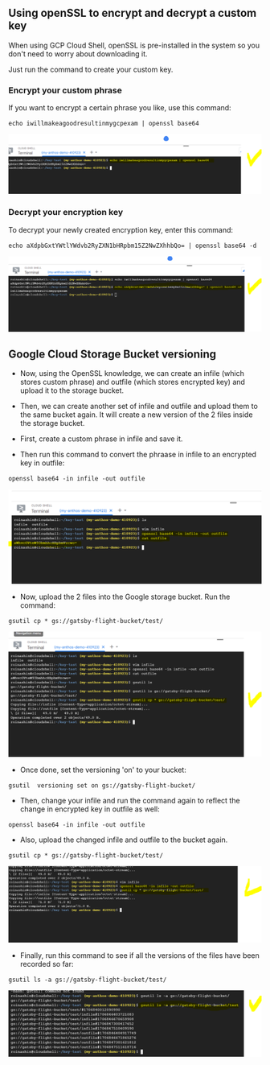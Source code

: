 ## Using openSSL to encrypt and decrypt a custom key


When using GCP Cloud Shell, openSSL is pre-installed in the system so you don't need to worry about downloading it.

Just run the command to create your custom key.


### Encrypt your custom phrase

If you want to encrypt a certain phrase you like, use this command:

```
echo iwillmakeagoodresultinmygcpexam | openssl base64
```


![encypt-key](/GCP_pictures/Study-logs/open-ssl/encrypt-phrase.PNG "Encrypt your custom phrase")


### Decrypt your encryption key


To decrypt your newly created encryption key, enter this command:

```
echo aXdpbGxtYWtlYWdvb2RyZXN1bHRpbm15Z2NwZXhhbQo= | openssl base64 -d
```


![decrypt-key](/GCP_pictures/Study-logs/open-ssl/decrypt-key.PNG "Decrypt your custom key")



## Google Cloud Storage Bucket versioning


- Now, using the OpenSSL knowledge, we can create an infile (which stores custom phrase) and outfile (which stores encrypted key) and upload it to the storage bucket.

- Then, we can create another set of infile and outfile and upload them to the same bucket again. It will create a new version of the 2 files inside the storage bucket.


- First, create a custom phrase in infile and save it.

- Then run this command to convert the phraase in infile to an encrypted key in outfile:


```
openssl base64 -in infile -out outfile
```


![create-infile-and-outfile](/GCP_pictures/Study-logs/open-ssl/create-infile-and-outfile.PNG "Create an infile and outfile")


- Now, upload the 2 files into the Google storage bucket. Run the command:


```
gsutil cp * gs://gatsby-flight-bucket/test/
```


![move-files-to-bucket](/GCP_pictures/Study-logs/open-ssl/move-files-to-bucket.PNG "Move file to storage bucket")



- Once done, set the versioning 'on' to your bucket:


```
gsutil  versioning set on gs://gatsby-flight-bucket/
```

- Then, change your infile and run the command again to reflect the change in encrypted key in outfile as well:


```
openssl base64 -in infile -out outfile
```

- Also, upload the changed infile and outfile to the bucket again.


```
gsutil cp * gs://gatsby-flight-bucket/test/
```


![reupload-files0](/GCP_pictures/Study-logs/open-ssl/reupload-files.PNG "Reupload files")



- Finally, run this command to see if all the versions of the files have been recorded so far:


```
gsutil ls -a gs://gatsby-flight-bucket/test/
```


![gsutil-versioning-working](/GCP_pictures/Study-logs/open-ssl/gsutil-versioning-working.PNG "Versioning working on bucket!")
